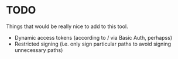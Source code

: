 # TODO

Things that would be really nice to add to this tool.

* Dynamic access tokens (according to / via Basic Auth, perhapss)
* Restricted signing (i.e. only sign particular paths to avoid signing
  unnecessary paths)